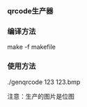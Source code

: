 <h3>qrcode生产器</h3>
<h3>编译方法</h3>
<p>make -f makefile</p>
<h3>使用方法</h3>
<p>./genqrcode 123 123.bmp</p>
<p>注意：生产的图片是位图</p>
